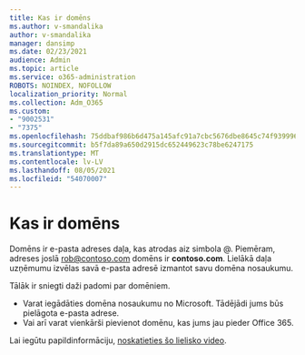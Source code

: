 ```yaml
---
title: Kas ir domēns
ms.author: v-smandalika
author: v-smandalika
manager: dansimp
ms.date: 02/23/2021
audience: Admin
ms.topic: article
ms.service: o365-administration
ROBOTS: NOINDEX, NOFOLLOW
localization_priority: Normal
ms.collection: Adm_O365
ms.custom:
- "9002531"
- "7375"
ms.openlocfilehash: 75ddbaf986b6d475a145afc91a7cbc5676dbe8645c74f9399969c78be5d0342f
ms.sourcegitcommit: b5f7da89a650d2915dc652449623c78be6247175
ms.translationtype: MT
ms.contentlocale: lv-LV
ms.lasthandoff: 08/05/2021
ms.locfileid: "54070007"
---
```

# <a name="whats-a-domain"></a>Kas ir domēns

Domēns ir e-pasta adreses daļa, kas atrodas aiz simbola @. Piemēram, adreses joslā rob@contoso.com domēns ir **contoso.com**. Lielākā daļa uzņēmumu izvēlas savā e-pasta adresē izmantot savu domēna nosaukumu.

Tālāk ir sniegti daži padomi par domēniem.

- Varat iegādāties domēna nosaukumu no Microsoft. Tādējādi jums būs pielāgota e-pasta adrese.
- Vai arī varat vienkārši pievienot domēnu, kas jums jau pieder Office 365.

Lai iegūtu papildinformāciju, [noskatieties šo lielisko video](https://www.youtube.com/watch).